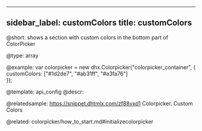 
---
sidebar_label: customColors
title: customColors
---          

@short: 
shows a section with custom colors in the bottom part of ColorPicker


@type: array

@example: 
var colorpicker = new dhx.Colorpicker("colorpicker_container", {
	customColors: ["#1d2de7", "#ab31ff", "#a3fa76"]					
});


@template:	api_config
@descr: 

@relatedsample: https://snippet.dhtmlx.com/zf88vxd1	Colorpicker. Custom Colors

@related: colorpicker/how_to_start.md#initializecolorpicker
